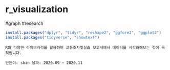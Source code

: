 # r_visualization
#graph #research

```r
install.packages("dplyr", "tidyr", "reshape2", "ggfore2", "ggplot2")
install.packages("tidyverse", "showtext")
```

`R의 다양한 라이브러리를 활용하여 교통조사및실습 보고서에서 데이터를 시각화해보는 것이 목적입니다.`

`만든이: shin
날짜: 2020.09 ~ 2020.11
`
